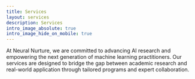 ```yaml
---
title: Services
layout: services
description: Services
intro_image_absolute: true
intro_image_hide_on_mobile: true
---
```


At Neural Nurture, we are committed to advancing AI research and empowering the next generation of machine learning practitioners. Our services are designed to bridge the gap between academic research and real-world application through tailored programs and expert collaboration.  
